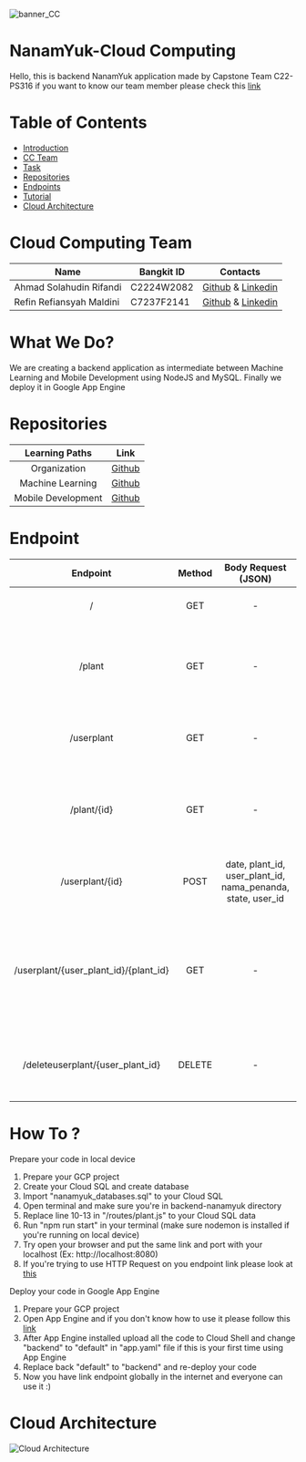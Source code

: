 ![banner_CC](https://user-images.githubusercontent.com/63545373/173192073-05c4a111-94e9-4c82-a7e9-dcf7d5a384d5.png)


# NanamYuk-Cloud Computing
Hello, this is backend NanamYuk application made by Capstone Team C22-PS316
if you want to know our team member please check this [link](https://github.com/NanamYuk#team-member)





# Table of Contents
- [Introduction](https://github.com/NanamYuk/backend#cloud-computing-team)
- [CC Team](https://github.com/NanamYuk/backend#cloud-computing-team)
- [Task](https://github.com/NanamYuk/backend#what-we-do)
- [Repositories](https://github.com/NanamYuk/backend#repositories)
- [Endpoints](https://github.com/NanamYuk/backend#endpoint)
- [Tutorial](https://github.com/NanamYuk/backend#how-to-)
- [Cloud Architecture](https://github.com/NanamYuk/backend#cloud-architecture)

# Cloud Computing Team

|  Name | Bangkit ID | Contacts |
| ------------ | ------------ | ------------ |
| Ahmad Solahudin Rifandi | C2224W2082 | [Github](https://github.com/rifandii) & [Linkedin](https://www.linkedin.com/in/ahmadsolahudinrifandi/)  |
| Refin Refiansyah Maldini | C7237F2141| [Github](https://github.com/refinmaldini) & [Linkedin](https://www.linkedin.com/in/refin-m-2a66b8105/) |

# What We Do?
We are creating a backend application as intermediate between Machine Learning and Mobile Development using NodeJS and MySQL. Finally we deploy it in Google App Engine


# Repositories

|   Learning Paths   |                                Link                                |
| :----------------: | :----------------------------------------------------------------: |
|   Organization     |            [Github](https://github.com/NanamYuk)                   |
|  Machine Learning  |            [Github](https://github.com/NanamYuk/NanamYuk-ML)       |
| Mobile Development |            [Github](https://github.com/NanamYuk/NanamYuk-AndroidI) |


# Endpoint
|             		Endpoint            	| 	Method 	| 								Body Request (JSON)													|                                        Response Body (JSON)                                         |                                          Description                                          |
| :-----------------------------------:	| :-------: | :---------------------------------------------------------:	|:----------------------------------------------------------------------------------------------: 	| :-------------------------------------------------------------------------------------------: |
|                		/              			|   GET  		|  													-																	|                                  Response to this server is success                             	|                                        GET Request to the server                                       |
|          				/plant       					| 	GET  		| 													-																	|	id, nama, namaLatin, deskripsi, suhu, tanah, cahaya, kelembapan, rainfall, siram, image, tutorial |     GET Request to show all available plants      |
|        				/userplant     					|   GET  		| 													-																	|	date, plant_id, nama_penanda, state, user_id 																											| GET Request to show all plants that user have |
|          			/plant/{id}      				|  	GET  		| 													-																	|	id, nama, namaLatin, deskripsi, suhu, tanah, cahaya, kelembapan, rainfall, siram, image, tutorial |                        GET Request to specific plant that user choose                       |
| 						/userplant/{id} 					|   POST  	| date, plant_id, user_plant_id, nama_penanda, state, user_id |                                        Insert Successful                                         	|                        POST Request to add plant that user choose                        |
| /userplant/{user_plant_id}/{plant_id} |   GET  		| 													-																	|	nama_penanda, id, nama, namaLatin, deskripsi, suhu, tanah, cahaya, kelembapan, rainfall, siram, image, tutorial   |                        GET Request to show specific plant that user choose including nama penanda                        |
| 		/deleteuserplant/{user_plant_id}	|   DELETE  | 													-																	|                                        Delete Successful                                         |                        DELETE Request to remove plant that user choose                        |





# How To ?

Prepare your code in local device

1. Prepare your GCP project
2. Create your Cloud SQL and create database
3. Import "nanamyuk_databases.sql" to your Cloud SQL
4. Open terminal and make sure you're in backend-nanamyuk directory
5. Replace line 10-13 in "/routes/plant.js" to your Cloud SQL data
6. Run "npm run start" in your terminal (make sure nodemon is installed if you're running on local device)
7. Try open your browser and put the same link and port with your localhost (Ex: http://localhost:8080)
8. If you're trying to use HTTP Request on you endpoint link please look at [this](https://github.com/NanamYuk/backend#api-endpoint)


Deploy your code in Google App Engine
1. Prepare your GCP project
2. Open App Engine and if you don't know how to use it please follow this [link](https://cloud.google.com/appengine/docs/standard/nodejs/create-app)
3. After App Engine installed upload all the code to Cloud Shell and change "backend" to "default" in "app.yaml" file if this is your first time using App Engine
4. Replace back "default" to "backend" and re-deploy your code
5. Now you have link endpoint globally in the internet and everyone can use it :)


# Cloud Architecture

![Cloud Architecture](https://user-images.githubusercontent.com/63545373/173198962-3a1d5add-fffa-410a-b645-b550c38e7d66.jpg)


